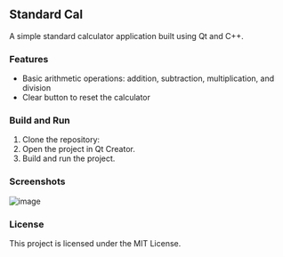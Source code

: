 ## Standard Cal

A simple standard calculator application built using Qt and C++.

### Features
- Basic arithmetic operations: addition, subtraction, multiplication, and division
- Clear button to reset the calculator

### Build and Run
1. Clone the repository:
2. Open the project in Qt Creator.
3. Build and run the project.

### Screenshots
![image](https://github.com/Thisal-D/Standard-Cal/assets/93121062/9a089deb-d506-4e53-8997-5b8eb4bdb1ee)

### License
This project is licensed under the MIT License.
